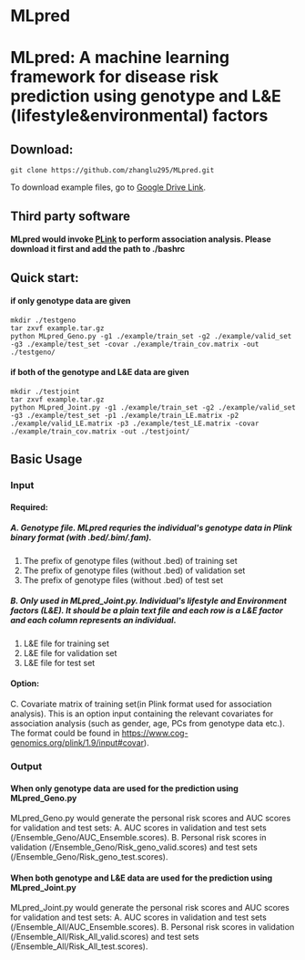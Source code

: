 # MLpred

# MLpred: A machine learning framework for disease risk prediction using genotype and L&amp;E (lifestyle&amp;environmental) factors

## Download:
```
git clone https://github.com/zhanglu295/MLpred.git
```
To download example files, go to <a href="https://drive.google.com/file/d/1_bc3qEaujjH4RawPH8rCQ96n5HRxhNwo/view?usp=sharing">Google Drive Link</a>. 
## Third party software
#### MLpred would invoke <a href="https://www.cog-genomics.org/plink/1.9/">PLink</a> to perform association analysis. Please download it first and add the path to ./bashrc
## Quick start:
#### if only genotype data are given
```
mkdir ./testgeno
tar zxvf example.tar.gz
python MLpred_Geno.py -g1 ./example/train_set -g2 ./example/valid_set -g3 ./example/test_set -covar ./example/train_cov.matrix -out ./testgeno/
```

#### if both of the genotype and L&E data are given
```
mkdir ./testjoint
tar zxvf example.tar.gz
python MLpred_Joint.py -g1 ./example/train_set -g2 ./example/valid_set -g3 ./example/test_set -p1 ./example/train_LE.matrix -p2 ./example/valid_LE.matrix -p3 ./example/test_LE.matrix -covar ./example/train_cov.matrix -out ./testjoint/
```

## Basic Usage
### Input
#### Required:
##### A. Genotype file. MLpred requries the individual's genotype data in Plink binary format (with .bed/.bim/.fam).
1. The prefix of genotype files (without .bed) of training set
2. The prefix of genotype files (without .bed) of validation set
3. The prefix of genotype files (without .bed) of test set

##### B. Only used in MLpred_Joint.py. Individual's lifestyle and Environment factors (L&E). It should be a plain text file and each row is a L&E factor and each column represents an individual.
1. L&E file for training set
2. L&E file for validation set
3. L&E file for test set

#### Option:
C. Covariate matrix of training set(in Plink format used for association analysis). This is an option input containing the relevant covariates for association analysis (such as gender, age, PCs from genotype data etc.). The format could be found in https://www.cog-genomics.org/plink/1.9/input#covar).

### Output 
#### When only genotype data are used for the prediction using MLpred_Geno.py
MLpred_Geno.py would generate the personal risk scores and AUC scores for validation and test sets:
 A. AUC scores in validation and test sets (/Ensemble_Geno/AUC_Ensemble.scores).
 B. Personal risk scores in validation (/Ensemble_Geno/Risk_geno_valid.scores) and test sets (/Ensemble_Geno/Risk_geno_test.scores).
#### When both genotype and L&E data are used for the prediction using MLpred_Joint.py
MLpred_Joint.py would generate the personal risk scores and AUC scores for validation and test sets:
A. AUC scores in validation and test sets (/Ensemble_All/AUC_Ensemble.scores).
B. Personal risk scores in validation (/Ensemble_All/Risk_All_valid.scores) and test sets (/Ensemble_All/Risk_All_test.scores).
 
